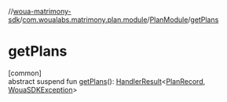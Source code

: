 //[woua-matrimony-sdk](../../../index.md)/[com.woualabs.matrimony.plan.module](../index.md)/[PlanModule](index.md)/[getPlans](get-plans.md)

# getPlans

[common]\
abstract suspend fun [getPlans](get-plans.md)(): [HandlerResult](../../com.woualabs.matrimony.errors/-handler-result/index.md)<[PlanRecord](../../com.woualabs.matrimony.plan.mapper/-plan-record/index.md), [WouaSDKException](../../com.woualabs.matrimony.errors.exception/-woua-s-d-k-exception/index.md)>
